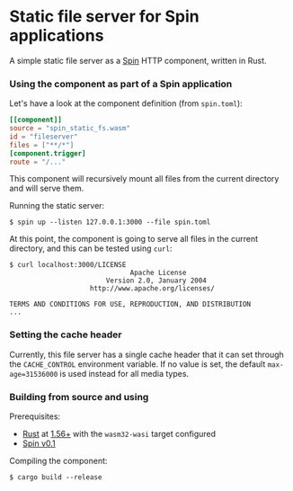 # Static file server for Spin applications

A simple static file server as a [Spin](https://github.com/fermyon/spin) HTTP
component, written in Rust.

### Using the component as part of a Spin application

Let's have a look at the component definition (from `spin.toml`):

```toml
[[component]]
source = "spin_static_fs.wasm"
id = "fileserver"
files = ["**/*"]
[component.trigger]
route = "/..."
```

This component will recursively mount all files from the current directory and
will serve them.

Running the static server:

```shell
$ spin up --listen 127.0.0.1:3000 --file spin.toml
```

At this point, the component is going to serve all files in the current
directory, and this can be tested using `curl`:

```
$ curl localhost:3000/LICENSE
                              Apache License
                        Version 2.0, January 2004
                    http://www.apache.org/licenses/

TERMS AND CONDITIONS FOR USE, REPRODUCTION, AND DISTRIBUTION
...
```

### Setting the cache header

Currently, this file server has a single cache header that it can set through
the `CACHE_CONTROL` environment variable. If no value is set, the default
`max-age=31536000` is used instead for all media types.

### Building from source and using

Prerequisites:

- [Rust](https://www.rust-lang.org/) at
  [1.56+](https://www.rust-lang.org/tools/install) with the `wasm32-wasi` target
  configured
- [Spin v0.1](https://github.com/fermyon/spin)

Compiling the component:

```shell
$ cargo build --release
```
